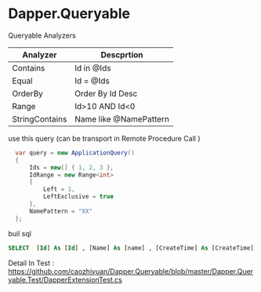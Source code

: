 # Dapper.Queryable


Queryable Analyzers

| Analyzer  |   Descprtion     |
| ------    |    ------        |
| Contains  | Id in @Ids       |
| Equal     | Id = @Ids        |
| OrderBy   | Order By Id Desc |
| Range     | Id>10 AND Id<0   |
| StringContains | Name like @NamePattern |


use this query (can be transport in Remote Procedure Call )
```C#
  var query = new ApplicationQuery()
  {
      Ids = new[] { 1, 2, 3 },
      IdRange = new Range<int>
      {
          Left = 1,
          LeftExclusive = true
      },
      NamePattern = "XX"
  };
```
buil sql

```sql
SELECT  [Id] As [Id] , [Name] As [name] , [CreateTime] As [CreateTime]  FROM [Application] with(nolock)   WHERE  [Id] IN @Ids AND [Name] like @NamePattern AND [Id] > @IdLeft
```

Detail In Test : https://github.com/caozhiyuan/Dapper.Queryable/blob/master/Dapper.Queryable.Test/DapperExtensionTest.cs

